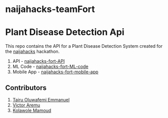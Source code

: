 # naijahacks-teamFort
# Plant Disease Detection Api

This repo contains the API for a Plant Disease Detection System created for the <a href="https://naijahacks.com">naijahacks</a> hackathon.

1. API - <a href="https://github.com/Emmarex/naijahacks-fort-API">naijahacks-fort-API</a>
2. ML Code - <a href="https://github.com/Emmarex/naijahacks-fort-ML-code">naijahacks-fort-ML-code</a>
3. Mobile App - <a href="">naijahacks-fort-mobile-app</a>

## Contributors

1. <a href="https://github.com/Emmarex">Tairu Oluwafemi Emmanuel</a>
2. <a href="https://github.com/ahkohd">Victor Aremu</a>
3. <a href="https://github.com/tim-kol">Kolawole Mamoud</a>
